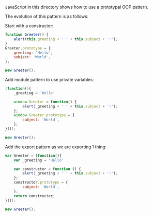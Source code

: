 JavaScript in this directory shows how to use a prototypal OOP pattern.

The evolution of this pattern is as follows:

Start with a constructor:
```js
function Greeter() {
    alert(this.greeting + ' ' + this.subject + '!');
}
Greeter.prototype = {
    greeting: 'Hello',
    subject: 'World',
};

new Greeter();
```

Add module pattern to use private variables:
```js
(function(){
    _greeting = 'Hello'

    window.Greeter = function() {
        alert(_greeting + ' ' + this.subject + '!');
    };
    window.Greeter.prototype = {
        subject: 'World',
    };
}());

new Greeter();
```

Add the export pattern as we are exporting 1 thing:
```js
var Greeter = (function(){
    var _greeting = 'Hello'

    var constructor = function () {
        alert(_greeting + ' ' + this.subject + '!');
    };
    constructor.prototype = {
        subject: 'World',
    };
    return constructor;
}());

new Greeter();
```